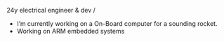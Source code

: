 24y electrical engineer & dev /
 - I’m currently working on a On-Board computer for a sounding rocket.
 - Working on ARM embedded systems

<div align="center">
  <a href="https://github.com/caiobrm">
  <!--!<img height="180em" src="https://github-readme-stats.vercel.app/api?username=caiobrm&show_icons=true&theme=tokyonight&include_all_commits=true&count_private=true"/>
  <img height="180em" src="https://github-readme-stats.vercel.app/api/top-langs/?username=caiobrm&layout=compact&langs_count=7&theme=tokyonight"/>
</div>

  <!--![Snake animation](https://github.com/caiosnx/caiosnx/blob/output/github-contribution-grid-snake.svg)

